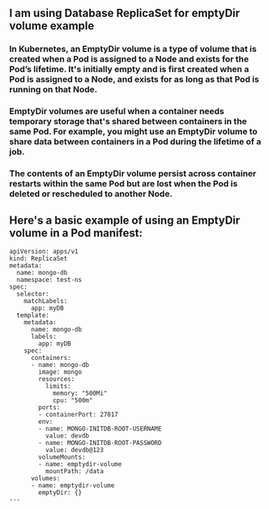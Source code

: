 ## I am using Database ReplicaSet for emptyDir volume example

### In Kubernetes, an EmptyDir volume is a type of volume that is created when a Pod is assigned to a Node and exists for the Pod’s lifetime. It's initially empty and is first created when a Pod is assigned to a Node, and exists for as long as that Pod is running on that Node.

### EmptyDir volumes are useful when a container needs temporary storage that's shared between containers in the same Pod. For example, you might use an EmptyDir volume to share data between containers in a Pod during the lifetime of a job.

### The contents of an EmptyDir volume persist across container restarts within the same Pod but are lost when the Pod is deleted or rescheduled to another Node.

## Here's a basic example of using an EmptyDir volume in a Pod manifest:
```
apiVersion: apps/v1
kind: ReplicaSet
metadata:
  name: mongo-db
  namespace: test-ns
spec:
  selector:
    matchLabels:
      app: myDB
  template:
    metadata:
      name: mongo-db
      labels:
        app: myDB
    spec:
      containers:
      - name: mongo-db
        image: mongo
        resources:
          limits:
            memory: "500Mi"
            cpu: "500m"
        ports:
        - containerPort: 27017
        env:
        - name: MONGO-INITDB-ROOT-USERNAME
          value: devdb
        - name: MONGO-INITDB-ROOT-PASSWORD
          value: devdb@123
        volumeMounts:
        - name: emptydir-volume
          mountPath: /data
      volumes:
      - name: emptydir-volume
        emptyDir: {}
---
